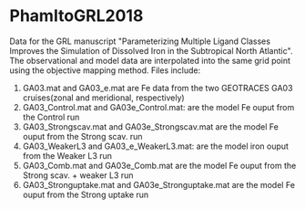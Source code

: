 # PhamItoGRL2018
Data for the GRL manuscript "Parameterizing Multiple Ligand Classes Improves the Simulation of Dissolved Iron in the Subtropical North Atlantic". The observational and model data are interpolated into the same grid point using the objective mapping method.  Files include:

1. GA03.mat and GA03_e.mat are Fe data from the two GEOTRACES GA03 cruises(zonal and meridional, respectively)
2. GA03_Control.mat and GA03e_Control.mat: are the model Fe ouput from the Control run
3. GA03_Strongscav.mat and GA03e_Strongscav.mat are the model Fe ouput from the Strong scav. run
4. GA03_WeakerL3 and GA03_e_WeakerL3.mat: are the model iron ouput from the Weaker L3 run
5. GA03_Comb.mat and GA03e_Comb.mat are the model Fe ouput from the Strong scav. + weaker L3 run 
6. GA03_Stronguptake.mat and GA03e_Stronguptake.mat are the model Fe ouput from the Strong uptake run

